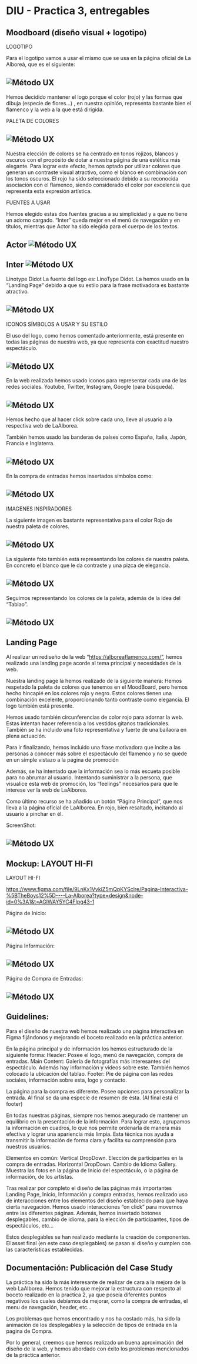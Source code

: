 # DIU - Practica 3, entregables

## Moodboard (diseño visual + logotipo)   

LOGOTIPO

Para el logotipo vamos a usar el mismo que se usa en la página oficial de La Alboreá, que es el siguiente: 

![Método UX](img/logo.png)
-----

Hemos decidido mantener el logo porque el color (rojo) y las formas que dibuja (especie de flores…) , en nuestra opinión, representa bastante bien el flamenco y la web a la que está dirigida.


PALETA DE COLORES

![Método UX](img/paleta.png)
-----

Nuestra elección de colores se ha centrado en tonos rojizos, blancos y oscuros con el propósito de dotar a nuestra página de una estética más elegante. Para lograr este efecto, hemos optado por utilizar colores que generan un contraste visual atractivo, como el blanco en combinación con los tonos oscuros. El rojo ha sido seleccionado debido a su reconocida asociación con el flamenco, siendo considerado el color por excelencia que representa esta expresión artística.


FUENTES A USAR

Hemos elegido estas dos fuentes gracias a su simplicidad y a que no tiene un adorno cargado. “Inter” queda mejor en el menú de navegación y en títulos, mientras que Actor ha sido elegida para el cuerpo de los textos.


Actor
![Método UX](img/actor.png)
-----

Inter
![Método UX](img/inter.png)
-----

Linotype Didot
La fuente del logo es: LinoType Didot. La hemos usado en la “Landing Page” debido a que su estilo para la frase motivadora es bastante atractivo.

![Método UX](img/linotypeDidot.png)
-----

ICONOS SÍMBOLOS A USAR Y SU ESTILO

El uso del logo, como hemos comentado anteriormente, está presente en todas las páginas de nuestra web, ya que representa con exactitud nuestro espectáculo.

![Método UX](img/logo.png)
-----

En la web realizada hemos usado iconos para representar cada una de las redes sociales.
Youtube, Twitter, Instagram, Google (para búsqueda).

![Método UX](img/redes.png)
-----

Hemos hecho que al hacer click sobre cada uno, lleve al usuario a la respectiva web de LaAlborea.


También hemos usado las banderas de países como España, Italia, Japón, Francia e Inglaterra.

![Método UX](img/idiomas.png)
-----

En la compra de entradas hemos insertados símbolos como:

![Método UX](img/tablaIconos.png)
-----

IMAGENES INSPIRADORES

La siguiente imagen es bastante representativa para el color Rojo de nuestra paleta de colores.

![Método UX](img/fotoInspiradora1.png)
-----

La siguiente foto también está representando los colores de nuestra paleta. En concreto el blanco que le da contraste y una pizca de elegancia.

![Método UX](img/fotoInspiradora2.png)
-----

Seguimos representando los colores de la paleta, además de la idea del “Tablao”.

![Método UX](img/fotoInspiradora3.png)
-----


## Landing Page

Al realizar un rediseño de la web “https://alboreaflamenco.com/”, hemos realizado una landing page acorde al tema principal y necesidades de la web.

Nuestra landing page la hemos realizado de la siguiente manera:
Hemos respetado la paleta de colores que tenemos en el MoodBoard, pero hemos hecho hincapié en los colores rojo y negro. Estos colores tienen una combinación excelente, proporcionando tanto contraste como elegancia. El logo también está presente.

Hemos usado también circunferencias de color rojo para adornar la web. Estas intentan hacer referencia a los vestidos gitanos tradicionales.
También se ha incluido una foto representativa y fuerte de una bailaora en plena actuación.

Para ir finalizando, hemos incluido una frase motivadora que incite a las personas a conocer más sobre el espectáculo del flamenco y no se quede en un simple vistazo a la página de promoción

Además, se ha intentado que la información sea lo más escueta posible para no abrumar al usuario. Intentando suministrar a la persona, que visualice esta web de promoción, los “feelings” necesarios para que le interese ver la web de LaAlborea.

Como último recurso se ha añadido un botón “Página Principal”, que nos lleva a la página oficial de LaAlborea. En rojo, bien resaltado, incitando al usuario a pinchar en él.

ScreenShot:

![Método UX](img/landingPage.png)
-----


## Mockup: LAYOUT HI-FI

LAYOUT HI-FI

https://www.figma.com/file/9LnKx1VvkiZ5mQpKYSclre/Pagina-Interactiva-%5BTheBoys12%5D----La-Alborea?type=design&node-id=0%3A1&t=AGIWAY5YC4FIpg43-1

Página de Inicio:

![Método UX](img/Principal.png)
-----


Página Información:

![Método UX](img/Informacion.png)
-----


Página de Compra de Entradas:

![Método UX](img/Compra.png)
-----


## Guidelines:

Para el diseño de nuestra web hemos realizado una página interactiva en Figma fijándonos y mejorando el boceto realizado en la práctica anterior.

En la página principal y de información los hemos estructurado de la siguiente forma:
Header: Posee el logo, menú de navegación, compra de entradas.
Main Content: Galería de fotografías más interesantes del espectáculo. Además hay información y videos sobre este. También hemos colocado la ubicación del tablao.
Footer: Pie de página con las redes sociales, información sobre esta, logo y contacto.

La página para la compra es diferente. Posee opciones para personalizar la entrada. Al final se da una especie de resumen de ésta. (Al final está el footer)

En todas nuestras páginas, siempre nos hemos asegurado de mantener un equilibrio en la presentación de la información. Para lograr esto, agrupamos la información en cuadros, lo que nos permite ordenarla de manera más efectiva y lograr una apariencia más limpia. Esta técnica nos ayuda a transmitir la información de forma clara y facilita su comprensión para nuestros usuarios. 

Elementos en común: 
Vertical DropDown. 	Elección de participantes en la compra de entradas.
Horizontal DropDown. Cambio de Idioma
Gallery. Muestra las fotos en la página de Inicio del espectáculo, o la página de información, de los artistas.

Tras realizar por completo el diseño de las páginas más importantes Landing Page, Inicio, Información y compra entradas, hemos realizado uso de interacciones entre los elementos del diseño establecido para que haya cierta navegación.
Hemos usado interacciones “on click” para movernos entre las diferentes páginas.
Además, hemos insertado botones desplegables, cambio de idioma, para la elección de participantes, tipos de espectáculos, etc…

Estos desplegables se han realizado mediante la creación de componentes. El asset final (en este caso desplegables) se pasan al diseño y cumplen con las características establecidas.


## Documentación: Publicación del Case Study
La práctica ha sido la más interesante de realizar de cara a la mejora de la web LaAlborea. Hemos tenido que mejorar la estructura con respecto al boceto realizado en la practica 2, ya que 
poseía diferentes puntos negativos los cuales debíamos de mejorar, como la compra de entradas, el menu de navegación, header, etc...

Los problemas que hemos encontrado y nos ha costado más, ha sido la animación de los desplegables y la selección de tipos de entrada en la pagina de Compra.

Por lo general, creemos que hemos realizado un buena aproximación del diseño de la web, y hemos abordado con éxito los problemas mencionados de la práctica anterior.
 
